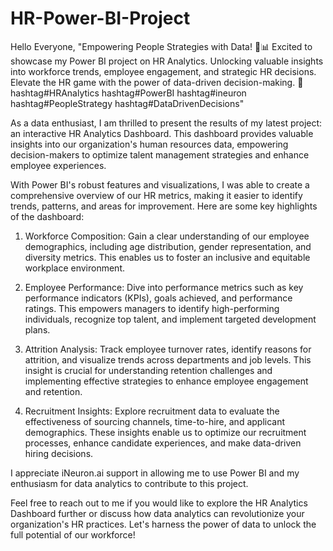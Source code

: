# HR-Power-BI-Project
Hello Everyone,
"Empowering People Strategies with Data! 💼📊 Excited to showcase my Power BI project on HR Analytics. Unlocking valuable insights into workforce trends, employee engagement, and strategic HR decisions. Elevate the HR game with the power of data-driven decision-making. 🚀 hashtag#HRAnalytics hashtag#PowerBI hashtag#ineuron hashtag#PeopleStrategy hashtag#DataDrivenDecisions"

As a data enthusiast, I am thrilled to present the results of my latest project: an interactive HR Analytics Dashboard. This dashboard provides valuable insights into our organization's human resources data, empowering decision-makers to optimize talent management strategies and enhance employee experiences. 

 With Power BI's robust features and visualizations, I was able to create a comprehensive overview of our HR metrics, making it easier to identify trends, patterns, and areas for improvement. Here are some key highlights of the dashboard:

1) Workforce Composition: Gain a clear understanding of our employee demographics, including age distribution, gender representation, and diversity metrics. This enables us to foster an inclusive and equitable workplace environment.

2) Employee Performance: Dive into performance metrics such as key performance indicators (KPIs), goals achieved, and performance ratings. This empowers managers to identify high-performing individuals, recognize top talent, and implement targeted development plans.

3) Attrition Analysis: Track employee turnover rates, identify reasons for attrition, and visualize trends across departments and job levels. This insight is crucial for understanding retention challenges and implementing effective strategies to enhance employee engagement and retention.

4) Recruitment Insights: Explore recruitment data to evaluate the effectiveness of sourcing channels, time-to-hire, and applicant demographics. These insights enable us to optimize our recruitment processes, enhance candidate experiences, and make data-driven hiring decisions.

I appreciate iNeuron.ai support in allowing me to use Power BI and my enthusiasm for data analytics to contribute to this project. 

Feel free to reach out to me if you would like to explore the HR Analytics Dashboard further or discuss how data analytics can revolutionize your organization's HR practices. Let's harness the power of data to unlock the full potential of our workforce! 
